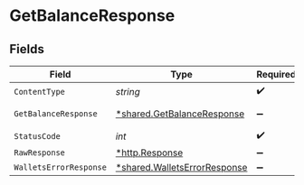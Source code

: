 # GetBalanceResponse


## Fields

| Field                                                                       | Type                                                                        | Required                                                                    | Description                                                                 |
| --------------------------------------------------------------------------- | --------------------------------------------------------------------------- | --------------------------------------------------------------------------- | --------------------------------------------------------------------------- |
| `ContentType`                                                               | *string*                                                                    | :heavy_check_mark:                                                          | N/A                                                                         |
| `GetBalanceResponse`                                                        | [*shared.GetBalanceResponse](../../models/shared/getbalanceresponse.md)     | :heavy_minus_sign:                                                          | Balance summary                                                             |
| `StatusCode`                                                                | *int*                                                                       | :heavy_check_mark:                                                          | N/A                                                                         |
| `RawResponse`                                                               | [*http.Response](https://pkg.go.dev/net/http#Response)                      | :heavy_minus_sign:                                                          | N/A                                                                         |
| `WalletsErrorResponse`                                                      | [*shared.WalletsErrorResponse](../../models/shared/walletserrorresponse.md) | :heavy_minus_sign:                                                          | Error                                                                       |